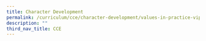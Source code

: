 ```yaml
---
title: Character Development
permalink: /curriculum/cce/character-development/values-in-practice-vip-programme/
description: ""
third_nav_title: CCE
---
```

